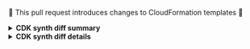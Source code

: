 :ghost: This pull request introduces changes to CloudFormation templates :ghost:

<details>
<summary><b>CDK synth diff summary</b></summary>

```
DIFF_SUMMARY
```

</details>

<details>
<summary><b>CDK synth diff details</b></summary>
  
```diff
DIFF_OUTPUT
```

</details>
